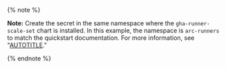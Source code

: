 {% note %}

**Note:** Create the secret in the same namespace where the `gha-runner-scale-set` chart is installed. In this example, the namespace is `arc-runners` to match the quickstart documentation. For more information, see "[AUTOTITLE](/actions/hosting-your-own-runners/managing-self-hosted-runners-with-actions-runner-controller/quickstart-for-actions-runner-controller#configuring-a-runner-scale-set)."

{% endnote %}
